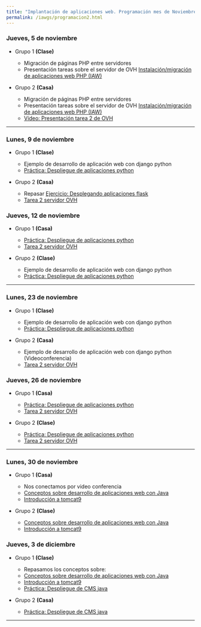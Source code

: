 ```yaml
---
title: "Implantación de aplicaciones web. Programación mes de Noviembre"
permalink: /iawgs/programacion2.html
---
```


### Jueves, 5 de noviembre

* Grupo 1 **(Clase)**

    * Migración de páginas PHP entre servidores
    * Presentación tareas sobre el servidor de OVH [Instalación/migración de aplicaciones web PHP (IAW)](https://dit.gonzalonazareno.org/redmine/projects/asir2/wiki/Instalaci%C3%B3nmigraci%C3%B3n_de_aplicaciones_web_PHP)

* Grupo 2 **(Casa)**

    * Migración de páginas PHP entre servidores
    * Presentación tareas sobre el servidor de OVH [Instalación/migración de aplicaciones web PHP (IAW)](https://dit.gonzalonazareno.org/redmine/projects/asir2/wiki/Instalaci%C3%B3nmigraci%C3%B3n_de_aplicaciones_web_PHP)
    * [Vídeo: Presentación tarea 2 de OVH](https://youtu.be/bGYr7oO8pIc)

- - - 

### Lunes, 9 de noviembre

* Grupo 1 **(Clase)**

    * Ejemplo de desarrollo de aplicación web con django python
    * [Práctica: Despliegue de aplicaciones python](practica_python2020.html)

* Grupo 2 **(Casa)**

    * Repasar [Ejercicio: Desplegando aplicaciones flask](../u03/flask.html)
    * [Tarea 2 servidor OVH](https://dit.gonzalonazareno.org/redmine/projects/asir2/wiki/Instalaci%C3%B3nmigraci%C3%B3n_de_aplicaciones_web_PHP)

### Jueves, 12 de noviembre

* Grupo 1 **(Casa)**

    * [Práctica: Despliegue de aplicaciones python](practica_python2020.html)
    * [Tarea 2 servidor OVH](https://dit.gonzalonazareno.org/redmine/projects/asir2/wiki/Instalaci%C3%B3nmigraci%C3%B3n_de_aplicaciones_web_PHP)

* Grupo 2 **(Clase)**

    * Ejemplo de desarrollo de aplicación web con django python
    * [Práctica: Despliegue de aplicaciones python](practica_python2020.html)

- - -

### Lunes, 23 de noviembre

* Grupo 1 **(Clase)**

    * Ejemplo de desarrollo de aplicación web con django python
    * [Práctica: Despliegue de aplicaciones python](practica_python2020.html)

* Grupo 2 **(Casa)**

    * Ejemplo de desarrollo de aplicación web con django python (Videoconferencia)
    * [Tarea 2 servidor OVH](https://dit.gonzalonazareno.org/redmine/projects/asir2/wiki/Instalaci%C3%B3nmigraci%C3%B3n_de_aplicaciones_web_PHP)

### Jueves, 26 de noviembre

* Grupo 1 **(Casa)**

    * [Práctica: Despliegue de aplicaciones python](practica_python2020.html)
    * [Tarea 2 servidor OVH](https://dit.gonzalonazareno.org/redmine/projects/asir2/wiki/Instalaci%C3%B3nmigraci%C3%B3n_de_aplicaciones_web_PHP)

* Grupo 2 **(Clase)**

    * [Práctica: Despliegue de aplicaciones python](practica_python2020.html)
    * [Tarea 2 servidor OVH](https://dit.gonzalonazareno.org/redmine/projects/asir2/wiki/Instalaci%C3%B3nmigraci%C3%B3n_de_aplicaciones_web_PHP)

- - - 

### Lunes, 30 de noviembre

* Grupo 1 **(Casa)**

    * Nos conectamos por video conferencia
    * [Conceptos sobre desarrollo de aplicaciones web con Java](u04/conceptos.html)
    * [Introducción a tomcat9](u04/tomcat.html)

* Grupo 2 **(Clase)**

    * [Conceptos sobre desarrollo de aplicaciones web con Java](u04/conceptos.html)
    * [Introducción a tomcat9](u04/tomcat.html)

### Jueves, 3 de diciembre

* Grupo 1 **(Clase)**

    * Repasamos los conceptos sobre:
    * [Conceptos sobre desarrollo de aplicaciones web con Java](u04/conceptos.html)
    * [Introducción a tomcat9](u04/tomcat.html)
    * [Práctica: Despliegue de CMS java](u04/practica_java.html)


* Grupo 2 **(Casa)**

    * [Práctica: Despliegue de CMS java](u04/practica_java.html)

- - - 
